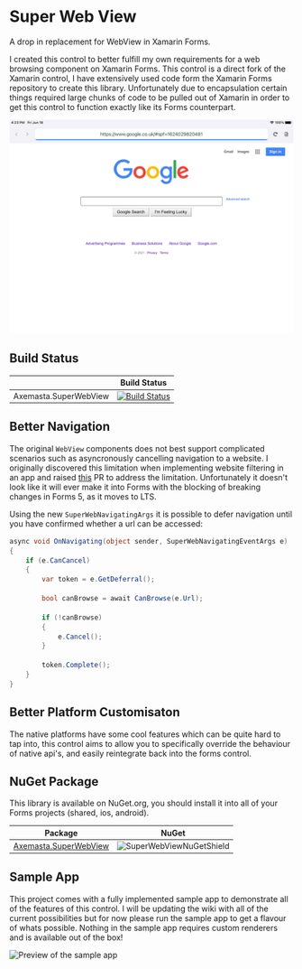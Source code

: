 # Super Web View
A drop in replacement for WebView in Xamarin Forms.

I created this control to better fulfill my own requirements for a web browsing component on Xamarin Forms. This control is a direct fork of the Xamarin control, I have extensively used code form the Xamarin Forms repository to create this library. Unfortunately due to encapsulation certain things required large chunks of code to be pulled out of Xamarin in order to get this control to function exactly like its Forms counterpart.

![Sample App Using SuperWebView](docs/assets/SampleScreenshot.png)

## Build Status

|                       | Build Status                                                                                                                                                                                                                                                              |
|-----------------------|---------------------------------------------------------------------------------------------------------------------------------------------------------------------------------------------------------------------------------------------------------------------------|
| Axemasta.SuperWebView | [![Build Status](https://axemasta.visualstudio.com/GitHub%20Pipelines/_apis/build/status/Axemasta.SuperWebView?branchName=refs%2Fpull%2F1%2Fmerge)](https://axemasta.visualstudio.com/GitHub%20Pipelines/_build/latest?definitionId=4&branchName=refs%2Fpull%2F1%2Fmerge) |

## Better Navigation

The original `WebView` components does not best support complicated scenarios such as asyncronously cancelling navigation to a website. I originally discovered this limitation when implementing website filtering in an app and raised [this](https://github.com/xamarin/Xamarin.Forms/pull/14137) PR to address the limitation. Unfortunately it doesn't look like it will ever make it into Forms with the blocking of breaking changes in Forms 5, as it moves to LTS.

Using the new `SuperWebNavigatingArgs` it is possible to defer navigation until you have confirmed whether a url can be accessed:

```csharp
async void OnNavigating(object sender, SuperWebNavigatingEventArgs e)
{
    if (e.CanCancel)
    {
        var token = e.GetDeferral();

        bool canBrowse = await CanBrowse(e.Url);

        if (!canBrowse)
        {
            e.Cancel();
        }

        token.Complete();
    }
}
```

## Better Platform Customisaton

The native platforms have some cool features which can be quite hard to tap into, this control aims to allow you to specifically override the behaviour of native api's, and easily reintegrate back into the forms control.

## NuGet Package

This library is available on NuGet.org, you should install it into all of your Forms projects (shared, ios, android).

| Package                                    | NuGet                                                        |
| ------------------------------------------ | ------------------------------------------------------------ |
| [Axemasta.SuperWebView][SuperWebViewNuGet] | ![SuperWebViewNuGetShield][SuperWebViewNuGet] |

## Sample App

This project comes with a fully implemented sample app to demonstrate all of the features of this control. I will be updating the wiki with all of the current possibilities but for now please run the sample app to get a flavour of whats possible. Nothing in the sample app requires custom renderers and is available out of the box!

![Preview of the sample app](docs/assets/SampleVideo.gif)

[SuperWebViewNuGet]: https://www.nuget.org/packages/Axemasta.SuperWebView/
[SuperWebViewNuGetShield]: https://img.shields.io/nuget/v/Axemasta.SuperWebView.svg